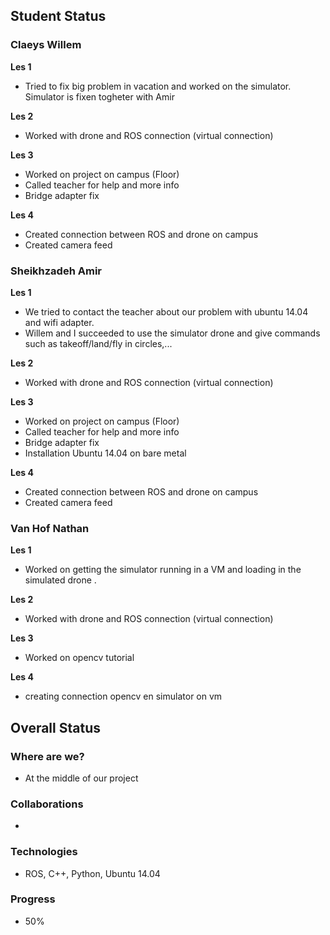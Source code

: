## Student Status
### Claeys Willem
**Les 1**

- Tried to fix big problem in vacation and worked on the simulator. Simulator is fixen togheter with Amir

**Les 2**

- Worked with drone and ROS connection (virtual connection)

**Les 3**

- Worked on project on campus (Floor)
- Called teacher for help and more info
- Bridge adapter fix

**Les 4**

- Created connection between ROS and drone on campus
- Created camera feed


### Sheikhzadeh Amir
**Les 1**

- We tried to contact the teacher about our problem with ubuntu 14.04 and wifi adapter.
- Willem and I succeeded to use the simulator drone and give commands such as takeoff/land/fly in circles,...

**Les 2**

- Worked with drone and ROS connection (virtual connection)

**Les 3**

- Worked on project on campus (Floor)
- Called teacher for help and more info
- Bridge adapter fix
- Installation Ubuntu 14.04 on bare metal

**Les 4**

- Created connection between ROS and drone on campus
- Created camera feed

### Van Hof Nathan
**Les 1**

- Worked on getting the simulator running in a VM and loading in the simulated drone .

**Les 2**

- Worked with drone and ROS connection (virtual connection)


**Les 3**

- Worked on opencv tutorial

**Les 4**

- creating connection opencv en simulator on vm


## Overall Status
### Where are we?
- At the middle of our project
### Collaborations
- 
### Technologies
- ROS, C++, Python, Ubuntu 14.04
### Progress
- 50%

